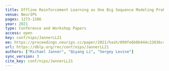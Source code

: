 ```yaml
---
title: Offline Reinforcement Learning as One Big Sequence Modeling Problem.
venue: NeurIPS
pages: 1273-1286
year: 2021
type: Conference and Workshop Papers
access: open
key: conf/nips/JannerLL21
ee: https://proceedings.neurips.cc/paper/2021/hash/099fe6b0b444c23836c4a5d07346082b-Abstract.html
url: https://dblp.org/rec/conf/nips/JannerLL21
authors: ["Michael Janner", "Qiyang Li", "Sergey Levine"]
sync_version: 3
cite_key: conf/nips/JannerLL21
---
```

